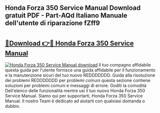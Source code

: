 ## Honda Forza 350 Service Manual Download gratuit PDF - Part-AQd Italiano Manuale dell'utente di riparazione fZff9

# <h2><a href="http://dff7rm.blite.top/?on=Honda+Forza+350+Service+Manual">🔗Download 👉🔴 Honda Forza 350 Service Manual</a></h2>

[![Honda Forza 350 Service Manual download](https://i.imgur.com/lujVjoI.png)](http://dff7rm.blite.top/?on=Honda+Forza+350+Service+Manual)
Il tuo compagno affidabile questa guida per l'utente fornisce una guida affidabile per il funzionamento e la manutenzione sicuri del tuo nuovo REDDDDDDD. Guida alla risoluzione dei problemi REDDDDDDD per problemi comuni questa sezione contiene soluzioni per problemi comuni e messaggi di errore. Goditi la comodità Dell'elenco delle funzionalità mentre usi il tuo nuovo Honda Forza 350 Service Manual. Siamo qui per supportarti, Honda Forza 350 Service Manual. Il nostro Team è dedicato ad aiutarti con qualsiasi domanda o dubbio.
